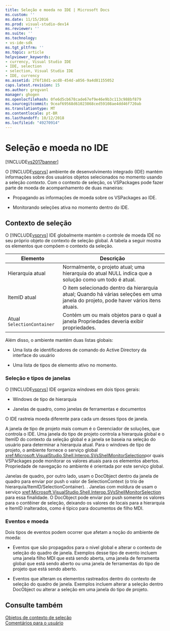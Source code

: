 ```yaml
---
title: Seleção e moeda no IDE | Microsoft Docs
ms.custom: ''
ms.date: 11/15/2016
ms.prod: visual-studio-dev14
ms.reviewer: ''
ms.suite: ''
ms.technology:
- vs-ide-sdk
ms.tgt_pltfrm: ''
ms.topic: article
helpviewer_keywords:
- currency, Visual Studio IDE
- IDE, selection
- selection, Visual Studio IDE
- IDE, currency
ms.assetid: 2f6f18d1-acd8-454d-a856-9a4d81155052
caps.latest.revision: 15
ms.author: gregvanl
manager: ghogen
ms.openlocfilehash: 0fe6d5cb678cade67ef9e46e9b3c113c988bf879
ms.sourcegitcommit: 9ceaf69568d61023868ced59108ae4dd46f720ab
ms.translationtype: MT
ms.contentlocale: pt-BR
ms.lasthandoff: 10/12/2018
ms.locfileid: "49270914"
---
```

# <a name="selection-and-currency-in-the-ide"></a>Seleção e moeda no IDE
[!INCLUDE[vs2017banner](../../includes/vs2017banner.md)]

O [!INCLUDE[vsprvs](../../includes/vsprvs-md.md)] ambiente de desenvolvimento integrado (IDE) mantém informações sobre dos usuários objetos selecionados no momento usando a seleção *contexto*. Com o contexto de seleção, os VSPackages pode fazer parte de moeda de acompanhamento de duas maneiras:  
  
-   Propagando as informações de moeda sobre os VSPackages ao IDE.  
  
-   Monitorando seleções ativa no momento dentro do IDE.  
  
## <a name="selection-context"></a>Contexto de seleção  
 O [!INCLUDE[vsprvs](../../includes/vsprvs-md.md)] IDE globalmente mantém o controle de moeda IDE no seu próprio objeto de contexto de seleção global. A tabela a seguir mostra os elementos que compõem o contexto da seleção.  
  
|Elemento|Descrição|  
|-------------|-----------------|  
|Hierarquia atual|Normalmente, o projeto atual; uma hierarquia do atual NULL indica que a solução como um todo é atual.|  
|ItemID atual|O item selecionado dentro da hierarquia atual; Quando há várias seleções em uma janela do projeto, pode haver vários itens atuais.|  
|Atual `SelectionContainer`|Contém um ou mais objetos para o qual a janela Propriedades deveria exibir propriedades.|  
  
 Além disso, o ambiente mantém duas listas globais:  
  
-   Uma lista de identificadores de comando do Active Directory da interface do usuário  
  
-   Uma lista de tipos de elemento ativo no momento.  
  
### <a name="window-types-and-selection"></a>Seleção e tipos de janelas  
 O [!INCLUDE[vsprvs](../../includes/vsprvs-md.md)] IDE organiza windows em dois tipos gerais:  
  
-   Windows de tipo de hierarquia  
  
-   Janelas de quadro, como janelas de ferramentas e documentos  
  
 O IDE rastreia moeda diferente para cada um desses tipos de janela.  
  
 A janela de tipo de projeto mais comum é o Gerenciador de soluções, que controla o IDE. Uma janela do tipo de projeto controla a hierarquia global e o ItemID do contexto da seleção global e a janela se baseia na seleção do usuário para determinar a hierarquia atual. Para o windows de tipo de projeto, o ambiente fornece o serviço global <xref:Microsoft.VisualStudio.Shell.Interop.SVsShellMonitorSelection>por quais VSPackages pode monitorar os valores atuais para os elementos abertos. Propriedade de navegação no ambiente é orientada por este serviço global.  
  
 Janelas de quadro, por outro lado, usam o DocObject dentro da janela de quadro para enviar por push o valor de SelectionContext (o trio de hierarquia/ItemID/SelectionContainer). . Janelas com moldura de usam o serviço <xref:Microsoft.VisualStudio.Shell.Interop.SVsShellMonitorSelection> para essa finalidade. O DocObject pode enviar por push somente os valores para o contêiner de seleção, deixando os valores de locais para a hierarquia e ItemID inalterados, como é típico para documentos de filho MDI.  
  
### <a name="events-and-currency"></a>Eventos e moeda  
 Dois tipos de eventos podem ocorrer que afetam a noção do ambiente de moeda:  
  
-   Eventos que são propagados para o nível global e alterar o contexto de seleção do quadro de janela. Exemplos desse tipo de evento incluem uma janela filho MDI que está sendo aberta, uma janela de ferramenta global que está sendo aberto ou uma janela de ferramentas do tipo de projeto que está sendo aberto.  
  
-   Eventos que alteram os elementos rastreados dentro do contexto de seleção do quadro de janela. Exemplos incluem alterar a seleção dentro DocObject ou alterar a seleção em uma janela do tipo de projeto.  
  
## <a name="see-also"></a>Consulte também  
 [Objetos de contexto de seleção](../../extensibility/internals/selection-context-objects.md)   
 [Comentários para o usuário](../../extensibility/internals/feedback-to-the-user.md)

